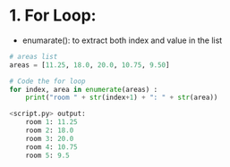 # 1. For Loop:
* enumarate(): to extract both index and value in the list

```Python
# areas list
areas = [11.25, 18.0, 20.0, 10.75, 9.50]

# Code the for loop
for index, area in enumerate(areas) :
    print("room " + str(index+1) + ": " + str(area))

<script.py> output:
    room 1: 11.25
    room 2: 18.0
    room 3: 20.0
    room 4: 10.75
    room 5: 9.5
```
